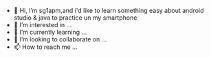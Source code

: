 - 👋 Hi, I’m sg1apm,and i'd like to learn something easy about android studio & java to practice un my smartphone
- 👀 I’m interested in ...
- 🌱 I’m currently learning ...
- 💞️ I’m looking to collaborate on ...
- 📫 How to reach me ...

<!---
sg1apm/sg1apm is a ✨ special ✨ repository because its `README.md` (this file) appears on your GitHub profile.
You can click the Preview link to take a look at your changes.
--->
